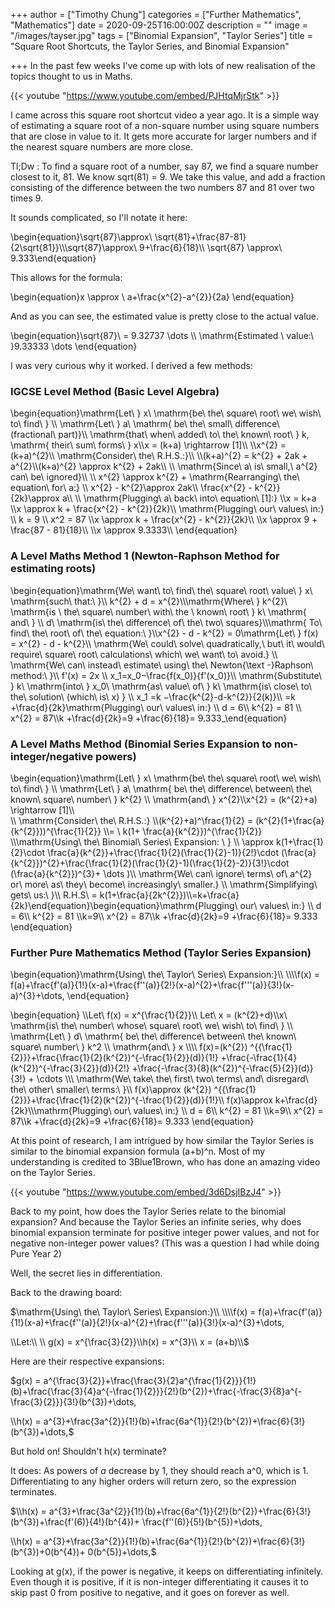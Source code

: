 +++
author = ["Timothy Chung"]
categories = ["Further Mathematics", "Mathematics"]
date = 2020-09-25T16:00:00Z
description = ""
image = "/images/tayser.jpg"
tags = ["Binomial Expansion", "Taylor Series"]
title = "Square Root Shortcuts, the Taylor Series, and Binomial Expansion"

+++
In the past few weeks I've come up with lots of new realisation of the topics thought to us in Maths.

{{< youtube "https://www.youtube.com/embed/PJHtqMjrStk" >}}

I came across this square root shortcut video a year ago. It is a simple way of estimating a square root of a non-square number using square numbers that are close in value to it. It gets more accurate for larger numbers and if the nearest square numbers are more close.

Tl;Dw : To find a square root of a number, say 87, we find a square number closest to it, 81. We know sqrt(81) = 9. We take this value, and add a fraction consisting of the difference between the two numbers 87 and 81 over two times 9.

It sounds complicated, so I'll notate it here:

\\begin{equation}\\sqrt{87}\\approx\\ \\sqrt{81}+\\frac{87-81}{2\\sqrt{81}}\\\\\\sqrt{87}\\approx\\ 9+\\frac{6}{18}\\\\ \\sqrt{87} \\approx\\ 9.333\\end{equation}

This allows for the formula:

\\begin{equation}x \\approx \\ a+\\frac{x^{2}-a^{2}}{2a} \\end{equation}

And as you can see, the estimated value is pretty close to the actual value.

\\begin{equation}\\sqrt{87}\\ = 9.32737 \\dots \\\\ \\mathrm{Estimated \\ value:\\ }9.33333 \\dots \\end{equation}

I was very curious why it worked. I derived a few methods:

### IGCSE Level Method (Basic Level Algebra)

\\begin{equation}\\mathrm{Let\\ } x\\ \\mathrm{be\\ the\\ square\\ root\\ we\\ wish\\ to\\ find\\ } \\\\ \\mathrm{Let\\ } a\\ \\mathrm{ be\\ the\\ small\\ difference\\ (fractional\\ part)}\\\\ \\mathrm{that\\ when\\ added\\ to\\ the\\ known\\ root\\ } k, \\mathrm{ their\\ sum\\ forms\\ } x\\\\x = (k+a) \\rightarrow \[1\]\\\\ \\\\x^{2} = (k+a)^{2}\\\\ \\mathrm{Consider\\ the\\ R.H.S.:}\\\\ \\\\(k+a)^{2} = k^{2} + 2ak + a^{2}\\\\(k+a)^{2} \\approx k^{2} + 2ak\\\\ \\\\ \\mathrm{Since\\ a\\ is\\ small,\\ a^{2} can\\ be\\ ignored}\\\\ \\\\ x^{2} \\approx k^{2} + \\mathrm{Rearranging\\ the\\ equation\\ for\\ a:} \\\\ x^{2} - k^{2}\\approx 2ak\\\\ \\frac{x^{2} - k^{2}}{2k}\\approx a\\\\ \\\\ \\mathrm{Plugging\\ a\\ back\\ into\\ equation\\ \[1\]:} \\\\x = k+a \\\\x \\approx k + \\frac{x^{2} - k^{2}}{2k}\\\\ \\mathrm{Plugging\\ our\\ values\\ in:} \\\\ k = 9 \\\\ x^2 = 87 \\\\x \\approx k + \\frac{x^{2} - k^{2}}{2k}\\\\ \\\\x \\approx 9 + \\frac{87 - 81}{18}\\\\ \\\\x \\approx 9.3333\\\\ \\end{equation}

### A Level Maths Method 1 (Newton-Raphson Method for estimating roots)

\\begin{equation}\\mathrm{We\\ want\\ to\\ find\\ the\\ square\\ root\\ value\\ } x\\ \\mathrm{such\\ that:\\ }\\\\ k^{2} + d = x^{2}\\\\\\mathrm{Where\\ } k^{2}\\ \\mathrm{is \\ the\\ square\\ number\\ with\\ the \\ known\\ root\\ } k\\ \\mathrm{ and\\ } \\\\ d\\ \\mathrm{is\\ the\\ difference\\ of\\ the\\ two\\ squares}\\\\\\mathrm{ To\\ find\\ the\\ root\\ of\\ the\\ equation:\\ }\\\\x^{2} - d - k^{2} = 0\\mathrm{Let\\ } f(x) = x^{2} - d - k^{2}\\\\ \\mathrm{We\\ could\\ solve\\ quadratically,\\ but\\ it\\ would\\ require\\ square\\ root\\ calculations\\ which\\ we\\ want\\ to\\ avoid.} \\\\ \\mathrm{We\\ can\\ instead\\ estimate\\ using\\ the\\ Newton{\\text -}Raphson\\ method:\\ }\\\\ f'(x) = 2x \\\\ x\_1=x\_0−\\frac{f(x\_0)}{f'(x\_0)}\\\\ \\mathrm{Substitute\\ } k\\ \\mathrm{into\\ } x_0\\ \\mathrm{as\\ value\\ of\\ } k\\ \\mathrm{is\\ close\\ to\\ the\\ solution\\ (which\\ is\\ x) } \\\\ x\_1 =k −\\frac{k^{2}-d-k^{2}}{2(k)}\\\\ =k +\\frac{d}{2k}\\mathrm{Plugging\\ our\\ values\\ in:} \\\\ d = 6\\\\ k^{2} = 81 \\\\ x^{2} = 87\\\\k +\\frac{d}{2k}=9 +\\frac{6}{18}= 9.333_\\end{equation}

### A Level Maths Method (Binomial Series Expansion to non-integer/negative powers)

\\begin{equation}\\mathrm{Let\\ } x\\ \\mathrm{be\\ the\\ square\\ root\\ we\\ wish\\ to\\ find\\ } \\\\ \\mathrm{Let\\ } a\\ \\mathrm{ be\\ the\\ difference\\ between\\ the\\ known\\ square\\ number\\ } k^{2} \\\\ \\mathrm{and\\ } x^{2}\\\\x^{2} = (k^{2}+a) \\rightarrow \[1\]\\\\  
\\\\ \\mathrm{Consider\\ the\\ R.H.S.:} \\\\(k^{2}+a)^\\frac{1}{2} = (k^{2}(1+\\frac{a}{k^{2}}))^{\\frac{1}{2}} \\\\= \\ k(1+ \\frac{a}{k^{2}})^{\\frac{1}{2}} \\\\\\mathrm{Using\\ the\\ Binomial\\ Series\\ Expansion: \\ } \\\\ \\approx k(1+\\frac{1}{2}\\cdot \\frac{a}{k^{2}}+\\frac{\\frac{1}{2}(\\frac{1}{2}-1)}{2!}\\cdot (\\frac{a}{k^{2}})^{2}+\\frac{\\frac{1}{2}(\\frac{1}{2}-1)(\\frac{1}{2}-2)}{3!}\\cdot (\\frac{a}{k^{2}})^{3}+ \\dots )\\\\ \\mathrm{We\\ can\\ ignore\\ terms\\ of\\ a^{2} or\\ more\\ as\\ they\\ become\\ increasingly\\ smaller.} \\\\ \\mathrm{Simplifying\\ gets\\ us:\\ }\\\\ R.H.S\\ = k(1+\\frac{a}{2k^{2}})\\\\=k+\\frac{a}{2k}\\end{equation}\\begin{equation}\\mathrm{Plugging\\ our\\ values\\ in:} \\\\ d = 6\\\\ k^{2} = 81 \\\\k=9\\\\ x^{2} = 87\\\\k +\\frac{d}{2k}=9 +\\frac{6}{18}= 9.333 \\end{equation}

### Further Pure Mathematics Method (Taylor Series Expansion)

\\begin{equation}\\mathrm{Using\\ the\\ Taylor\\ Series\\ Expansion:}\\\\ \\\\\\\\f(x) = f(a)+\\frac{f'(a)}{1!}(x-a)+\\frac{f''(a)}{2!}(x-a)^{2}+\\frac{f'''(a)}{3!}(x-a)^{3}+\\dots, \\end{equation}

\\begin{equation} \\\\Let\\ f(x) = x^{\\frac{1}{2}}\\\\ Let\\ x = (k^{2}+d)\\\\x\\ \\mathrm{is\\ the\\ number\\ whose\\ square\\ root\\ we\\ wish\\ to\\ find\\ } \\\\ \\mathrm{Let\\ } d\\ \\mathrm{ be\\ the\\ difference\\ between\\ the\\ known\\ square\\ number\\ } k^2 \\\\ \\mathrm{and\\ } x \\\\\\\\ f(x)=(k^{2}) ^{{\\frac{1}{2}}}+\\frac{\\frac{1}{2}(k^{2})^{-\\frac{1}{2}}(d)}{1!} +\\frac{-\\frac{1}{4}(k^{2})^{-\\frac{3}{2}}(d)}{2!} +\\frac{-\\frac{3}{8}(k^{2})^{-\\frac{5}{2}}(d)}{3!} + \\cdots \\\\\\ \\mathrm{We\\ take\\ the\\ first\\ two\\ terms\\ and\\ disregard\\ the\\ other\\ smaller\\ terms:\\ }\\\\ f(x)\\approx (k^{2}) ^{{\\frac{1}{2}}}+\\frac{\\frac{1}{2}(k^{2})^{-\\frac{1}{2}}(d)}{1!}\\\\ f(x)\\approx k+\\frac{d}{2k}\\\\\\mathrm{Plugging\\ our\\ values\\ in:} \\\\ d = 6\\\\ k^{2} = 81 \\\\k=9\\\\ x^{2} = 87\\\\k +\\frac{d}{2k}=9 +\\frac{6}{18}= 9.333 \\end{equation}

At this point of research, I am intrigued by how similar the Taylor Series is similar to the binomial expansion formula (a+b)^n. Most of my understanding is credited to 3Blue1Brown, who has done an amazing video on the Taylor Series.

{{< youtube "https://www.youtube.com/embed/3d6DsjIBzJ4" >}}

Back to my point, how does the Taylor Series relate to the binomial expansion? And because the Taylor Series an infinite series, why does binomial expansion terminate for positive integer power values, and not for negative non-integer power values? (This was a question I had while doing Pure Year 2)

Well, the secret lies in differentiation.

Back to the drawing board:

$\\mathrm{Using\\ the\\ Taylor\\ Series\\ Expansion:}\\\\ \\\\\\\\f(x) = f(a)+\\frac{f'(a)}{1!}(x-a)+\\frac{f''(a)}{2!}(x-a)^{2}+\\frac{f'''(a)}{3!}(x-a)^{3}+\\dots,

\\\\Let:\\\\ \\\\ g(x) = x^{\\frac{3}{2}}\\\\h(x) = x^{3}\\\\ x = (a+b)\\\\$

Here are their respective expansions:

$g(x) = a^{\\frac{3}{2}}+\\frac{\\frac{3}{2}a^{\\frac{1}{2}}}{1!}(b)+\\frac{\\frac{3}{4}a^{-\\frac{1}{2}}}{2!}(b^{2})+\\frac{-\\frac{3}{8}a^{-\\frac{3}{2}}}{3!}(b^{3})+\\dots,

\\\\h(x) = a^{3}+\\frac{3a^{2}}{1!}(b)+\\frac{6a^{1}}{2!}(b^{2})+\\frac{6}{3!}(b^{3})+\\dots,$

But hold on! Shouldn't h(x) terminate?

It does: As powers of _a_ decrease by 1, they should reach a^0, which is 1. Differentiating to any higher orders will return zero, so the expression terminates.

$\\\\h(x) = a^{3}+\\frac{3a^{2}}{1!}(b)+\\frac{6a^{1}}{2!}(b^{2})+\\frac{6}{3!}(b^{3})+\\frac{f'(6)}{4!}(b^{4})+ \\frac{f''(6)}{5!}(b^{5})+\\dots,

\\\\h(x) = a^{3}+\\frac{3a^{2}}{1!}(b)+\\frac{6a^{1}}{2!}(b^{2})+\\frac{6}{3!}(b^{3})+0(b^{4})+ 0(b^{5})+\\dots,$

Looking at g(x), if the power is negative, it keeps on differentiating infinitely. Even though it is positive, if it is non-integer differentiating it causes it to skip past 0 from positive to negative, and it goes on forever as well.